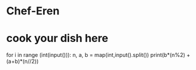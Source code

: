 # Chef-Eren
# cook your dish here
for i in range (int(input())):
    n, a, b = map(int,input().split())
    print(b*(n%2) + (a+b)*(n//2))
